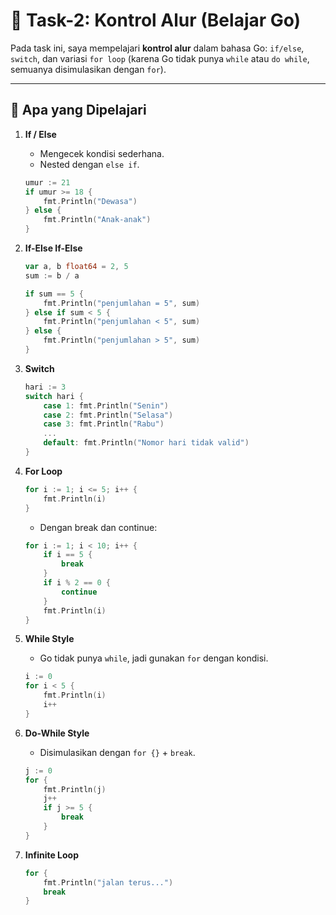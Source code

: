 # 📘 Task-2: Kontrol Alur (Belajar Go)

Pada task ini, saya mempelajari **kontrol alur** dalam bahasa Go: `if/else`, `switch`, dan variasi `for loop` (karena Go tidak punya `while` atau `do while`, semuanya disimulasikan dengan `for`).

---

## 🚀 Apa yang Dipelajari

1. **If / Else**
   - Mengecek kondisi sederhana.
   - Nested dengan `else if`.
   ```go
   umur := 21
   if umur >= 18 {
       fmt.Println("Dewasa")
   } else {
       fmt.Println("Anak-anak")
   }
   ```

2. **If-Else If-Else**
    ```go
    var a, b float64 = 2, 5
    sum := b / a

    if sum == 5 {
        fmt.Println("penjumlahan = 5", sum)
    } else if sum < 5 {
        fmt.Println("penjumlahan < 5", sum)
    } else {
        fmt.Println("penjumlahan > 5", sum)
    }
    ```

3. **Switch**
    ```go
    hari := 3
    switch hari {
        case 1: fmt.Println("Senin")
        case 2: fmt.Println("Selasa")
        case 3: fmt.Println("Rabu")
        ...
        default: fmt.Println("Nomor hari tidak valid")
    }
    ```

4. **For Loop**
    ```go
    for i := 1; i <= 5; i++ {
        fmt.Println(i)
    }
    ```
    - Dengan break dan continue:
    ```go
    for i := 1; i < 10; i++ {
        if i == 5 {
            break
        }
        if i % 2 == 0 {
            continue
        }
        fmt.Println(i)
    }
    ```

5. **While Style**
    - Go tidak punya ```while```, jadi gunakan ```for``` dengan kondisi.
    ```go
    i := 0
    for i < 5 {
        fmt.Println(i)
        i++
    }
    ```

6. **Do-While Style**
    - Disimulasikan dengan ```for {}``` + ```break```.
    ```go
    j := 0
    for {
        fmt.Println(j)
        j++
        if j >= 5 {
            break
        }
    }
    ```

7. **Infinite Loop**
    ```go
    for {
        fmt.Println("jalan terus...")
        break
    }
    ```
